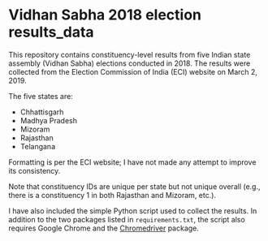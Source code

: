 # Vidhan Sabha 2018 election results_data

This repository contains constituency-level results from five Indian state assembly (Vidhan Sabha) elections conducted in 2018. The results were collected from the Election Commission of India (ECI) website on March 2, 2019.

The five states are:
* Chhattisgarh
* Madhya Pradesh
* Mizoram
* Rajasthan
* Telangana

Formatting is per the ECI website; I have not made any attempt to improve its consistency.

Note that constituency IDs are unique per state but not unique overall (e.g., there is a constituency 1 in both Rajasthan and Mizoram, etc.).

I have also included the simple Python script used to collect the results. In addition to the two packages listed in `requirements.txt`, the script also requires Google Chrome and the [Chromedriver](https://sites.google.com/a/chromium.org/chromedriver/downloads) package.
